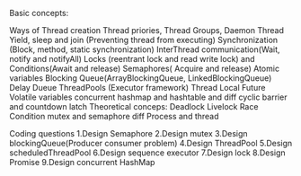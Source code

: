 Basic concepts:

Ways of Thread creation
Thread priories, Thread Groups, Daemon Thread
Yield, sleep and join (Preventing thread from executing)
Synchronization (Block, method, static synchronization)
InterThread communication(Wait, notify and notifyAll)
Locks (reentrant lock and read write lock) and Conditions(Await and release)
Semaphores( Acquire and release)
Atomic variables
Blocking Queue(ArrayBlockingQueue, LinkedBlockingQueue)
Delay Dueue
ThreadPools (Executor framework)
Thread Local
Future
Volatile variables
concurrent hashmap and hashtable and diff
cyclic barrier and countdown latch
Theoretical conceps:
Deadlock
Livelock
Race Condition
mutex and semaphore diff
Process and thread

Coding questions
1.Design Semaphore
2.Design mutex
3.Design blockingQueue(Producer consumer problem)
4.Design ThreadPool
5.Design scheduledThreadPool
6.Design sequence executor
7.Design lock
8.Design Promise
9.Design concurrent HashMap